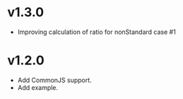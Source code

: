 # v1.3.0
- Improving calculation of ratio for nonStandard case #1

# v1.2.0
- Add CommonJS support.
- Add example.
